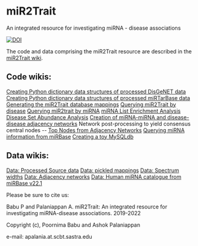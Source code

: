 # miR2Trait
An integrated resource for investigating miRNA - disease associations

[![DOI](https://zenodo.org/badge/192518665.svg)](https://zenodo.org/badge/latestdoi/192518665)

The code and data comprising the miR2Trait resource are described in the [miR2Trait wiki](https://github.com/miR2Trait/miR2Trait/wiki).

## Code wikis:
[Creating Python dictionary data structures of processed DisGeNET data](https://github.com/miR2Trait/miR2Trait/wiki/Dictionaries-of-processed-DisGeNET-data)
[Creating Python dictionary data structures of processed miRTarBase data](https://github.com/miR2Trait/miR2Trait/wiki/Dictionaries-of-processed-miRTarBase-data)
[Generating the miR2Trait database mappings](https://github.com/miR2Trait/miR2Trait/wiki/Creating-the-miR2Trait-database-mappings)
[Querying miR2Trait by disease](https://github.com/miR2Trait/miR2Trait/wiki/miR2Trait:-Query-by-disease)
[Querying miR2trait by miRNA](https://github.com/miR2Trait/miR2Trait/wiki/miR2Trait:-Query-by-miRNA)
[miRNA List Enrichment Analysis](https://github.com/miR2Trait/miR2Trait/wiki/miRNA-List-Enrichment-Analysis)
[Disease Set Abundance Analysis](https://github.com/miR2Trait/miR2Trait/wiki/Disease-Set-Abundance-Analysis)
[Creation of miRNA-miRNA and disease-disease adjacency networks](https://github.com/miR2Trait/miR2Trait/wiki/Adjacency-Network-creation-for-miRNAs-and-Diseases)
Network post-processing to yield consensus central nodes -- [Top Nodes from Adjacency Networks](https://github.com/miR2Trait/miR2Trait/wiki/Top-Nodes-from-Adjacency-Networks)
[Querying miRNA information from miRBase](https://github.com/miR2Trait/miR2Trait/wiki/Querying-miRNA-information-from-miRBase)
[Creating a toy MySQLdb](https://github.com/miR2Trait/miR2Trait/wiki/Creating-a-MySQLdb:-toy-example)

## Data wikis:
[Data: Processed Source data](https://github.com/miR2Trait/miR2Trait/wiki/Data::Processed-Source-data)
[Data: pickled mappings](https://github.com/miR2Trait/miR2Trait/wiki/Data::pickled-mappings)
[Data: Spectrum widths](https://github.com/miR2Trait/miR2Trait/wiki/Data::Spectrum-widths)
[Data: Adjacency networks](https://github.com/miR2Trait/miR2Trait/wiki/Data::Adjacency-Networks)
[Data: Human miRNA catalogue from miRBase v22.1](https://github.com/miR2Trait/miR2Trait/wiki/Data::miRBase_human)

Please be sure to cite us:

Babu P and Palaniappan A. miR2Trait: An integrated resource for investigating miRNA-disease associations. 2019-2022

Copyright (c), Poornima Babu and Ashok Palaniappan

e-mail: apalania.at.scbt.sastra.edu
